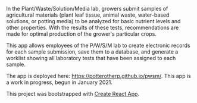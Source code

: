 In the Plant/Waste/Solution/Media lab, growers submit samples of agricultural materials (plant leaf tissue, animal waste, water-based solutions, or potting media)
to be analyzed for basic nutrient levels and other properties. With the results of these tests, recommendations are made for optimal production of the grower's
particular crops.

This app allows employees of the P/W/S/M lab to create electronic records for each sample submission, save them to a database, and generate a worklist showing all
laboratory tests that have been assigned to each sample.

The app is deployed here: https://potterotherp.github.io/pwsm/. This app is a work in progress, begun in January 2021.

This project was bootstrapped with [Create React App](https://github.com/facebook/create-react-app). 
